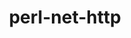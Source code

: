 ---
title: "perl-net-http"
layout: cache
categories: [package, develop]
meta: {"versions": ["6.22"], "compilers": ["gcc@=7.3.1"], "oss": ["amzn2"], "platforms": ["linux"], "targets": ["aarch64", "neoverse_n1", "x86_64_v3"], "stacks": ["aws-ahug", "aws-ahug-aarch64", "root"], "num_specs": 9, "num_specs_by_stack": {"root": 9, "aws-ahug-aarch64": 8, "aws-ahug": 1}}
spec_details: [{"hash": "xukp63a5d5xaxx5hgfelfmzrsrqoqdhy", "compiler": "gcc@=7.3.1", "versions": ["6.22"], "os": "amzn2", "platform": "linux", "target": "aarch64", "variants": ["build_system=perl"], "stacks": ["root", "aws-ahug-aarch64"], "size": "-", "tarball": "https://binaries.spack.io/develop/build_cache/linux-amzn2-aarch64/gcc-7.3.1/perl-net-http-6.22/linux-amzn2-aarch64-gcc-7.3.1-perl-net-http-6.22-xukp63a5d5xaxx5hgfelfmzrsrqoqdhy.spack"}, {"hash": "56v4wrvpv33y33gydvoh4ynd5zf4djxs", "compiler": "gcc@=7.3.1", "versions": ["6.22"], "os": "amzn2", "platform": "linux", "target": "aarch64", "variants": ["build_system=perl"], "stacks": ["root", "aws-ahug-aarch64"], "size": "-", "tarball": "https://binaries.spack.io/develop/build_cache/linux-amzn2-aarch64/gcc-7.3.1/perl-net-http-6.22/linux-amzn2-aarch64-gcc-7.3.1-perl-net-http-6.22-56v4wrvpv33y33gydvoh4ynd5zf4djxs.spack"}, {"hash": "imgxz3ysgapncdy7dgiskguhlwyrccm5", "compiler": "gcc@=7.3.1", "versions": ["6.22"], "os": "amzn2", "platform": "linux", "target": "aarch64", "variants": ["build_system=perl"], "stacks": ["root", "aws-ahug-aarch64"], "size": "-", "tarball": "https://binaries.spack.io/develop/build_cache/linux-amzn2-aarch64/gcc-7.3.1/perl-net-http-6.22/linux-amzn2-aarch64-gcc-7.3.1-perl-net-http-6.22-imgxz3ysgapncdy7dgiskguhlwyrccm5.spack"}, {"hash": "vobel6zbs4me2z7idryvhkug7x752pf3", "compiler": "gcc@=7.3.1", "versions": ["6.22"], "os": "amzn2", "platform": "linux", "target": "aarch64", "variants": ["build_system=perl"], "stacks": ["root", "aws-ahug-aarch64"], "size": "-", "tarball": "https://binaries.spack.io/develop/build_cache/linux-amzn2-aarch64/gcc-7.3.1/perl-net-http-6.22/linux-amzn2-aarch64-gcc-7.3.1-perl-net-http-6.22-vobel6zbs4me2z7idryvhkug7x752pf3.spack"}, {"hash": "qejc4vpbvchk45h525f4fti6cg5w72oj", "compiler": "gcc@=7.3.1", "versions": ["6.22"], "os": "amzn2", "platform": "linux", "target": "neoverse_n1", "variants": ["build_system=perl"], "stacks": ["root", "aws-ahug-aarch64"], "size": "-", "tarball": "https://binaries.spack.io/develop/build_cache/linux-amzn2-neoverse_n1/gcc-7.3.1/perl-net-http-6.22/linux-amzn2-neoverse_n1-gcc-7.3.1-perl-net-http-6.22-qejc4vpbvchk45h525f4fti6cg5w72oj.spack"}, {"hash": "g453n7argihcuoao7fi6coeem4atdddx", "compiler": "gcc@=7.3.1", "versions": ["6.22"], "os": "amzn2", "platform": "linux", "target": "neoverse_n1", "variants": ["build_system=perl"], "stacks": ["root", "aws-ahug-aarch64"], "size": "-", "tarball": "https://binaries.spack.io/develop/build_cache/linux-amzn2-neoverse_n1/gcc-7.3.1/perl-net-http-6.22/linux-amzn2-neoverse_n1-gcc-7.3.1-perl-net-http-6.22-g453n7argihcuoao7fi6coeem4atdddx.spack"}, {"hash": "jjl2flm62xpjooccuszvxwxeabgzpgal", "compiler": "gcc@=7.3.1", "versions": ["6.22"], "os": "amzn2", "platform": "linux", "target": "neoverse_n1", "variants": ["build_system=perl"], "stacks": ["root", "aws-ahug-aarch64"], "size": "-", "tarball": "https://binaries.spack.io/develop/build_cache/linux-amzn2-neoverse_n1/gcc-7.3.1/perl-net-http-6.22/linux-amzn2-neoverse_n1-gcc-7.3.1-perl-net-http-6.22-jjl2flm62xpjooccuszvxwxeabgzpgal.spack"}, {"hash": "pi2os6mucq2wnh55ifxqhrwx5mnv3lc2", "compiler": "gcc@=7.3.1", "versions": ["6.22"], "os": "amzn2", "platform": "linux", "target": "neoverse_n1", "variants": ["build_system=perl"], "stacks": ["root", "aws-ahug-aarch64"], "size": "-", "tarball": "https://binaries.spack.io/develop/build_cache/linux-amzn2-neoverse_n1/gcc-7.3.1/perl-net-http-6.22/linux-amzn2-neoverse_n1-gcc-7.3.1-perl-net-http-6.22-pi2os6mucq2wnh55ifxqhrwx5mnv3lc2.spack"}, {"hash": "bun55j4u7hfxiplgfk67dvz4op2pantp", "compiler": "gcc@=7.3.1", "versions": ["6.22"], "os": "amzn2", "platform": "linux", "target": "x86_64_v3", "variants": ["build_system=perl"], "stacks": ["aws-ahug", "root"], "size": "-", "tarball": "https://binaries.spack.io/develop/build_cache/linux-amzn2-x86_64_v3/gcc-7.3.1/perl-net-http-6.22/linux-amzn2-x86_64_v3-gcc-7.3.1-perl-net-http-6.22-bun55j4u7hfxiplgfk67dvz4op2pantp.spack"}]
---